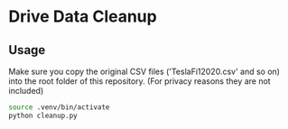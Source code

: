 # Drive Data Cleanup

## Usage
Make sure you copy the original CSV files ('TeslaFi12020.csv' and so on) into the root folder of this repository.
(For privacy reasons they are not included)

```bash
source .venv/bin/activate
python cleanup.py
```
